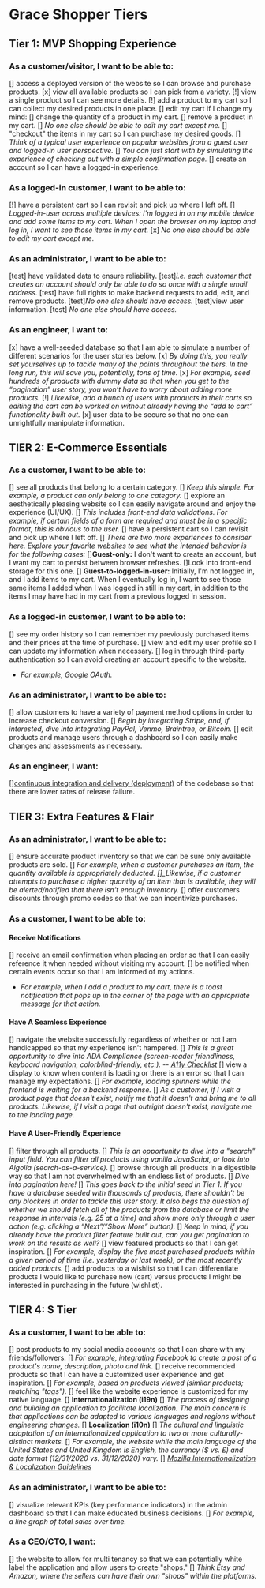 # Grace Shopper Tiers

## Tier 1: MVP Shopping Experience

### As a customer/visitor, I want to be able to:

[] access a deployed version of the website so I can browse and purchase products.
[x] view all available products so I can pick from a variety.
[!] view a single product so I can see more details.
[!] add a product to my cart so I can collect my desired products in one place.
[] edit my cart if I change my mind:
[] change the quantity of a product in my cart.
[] remove a product in my cart.
[] _No one else should be able to edit my cart except me._
[] "checkout" the items in my cart so I can purchase my desired goods.
[] _Think of a typical user experience on popular websites from a guest user and logged-in user perspective._
[] _You can just start with by simulating the experience of checking out with a simple confirmation page._
[] create an account so I can have a logged-in experience.

### As a logged-in customer, I want to be able to:

[!] have a persistent cart so I can revisit and pick up where I left off.
[] _Logged-in-user across multiple devices: I'm logged in on my mobile device and add some items to my cart. When I open the browser on my laptop and log in, I want to see those items in my cart._
[x] _No one else should be able to edit my cart except me._

### As an administrator, I want to be able to:

[test] have validated data to ensure reliability.
[test]_i.e. each customer that creates an account should only be able to do so once with a single email address._
[test] have full rights to make backend requests to add, edit, and remove products.
[test]_No one else should have access._
[test]view user information.
[test] _No one else should have access._

### As an engineer, I want to:

[x] have a well-seeded database so that I am able to simulate a number of different scenarios for the user stories below.
[x] _By doing this, you really set yourselves up to tackle many of the points throughout the tiers. In the long run, this will save you, potentially, tons of time._
[x] _For example, seed hundreds of products with dummy data so that when you get to the “pagination” user story, you won’t have to worry about adding more products._
[!] _Likewise, add a bunch of users with products in their carts so editing the cart can be worked on without already having the “add to cart” functionality built out._
[x] user data to be secure so that no one can unrightfully manipulate information.

## TIER 2: E-Commerce Essentials

### As a customer, I want to be able to:

[] see all products that belong to a certain category.
[] _Keep this simple. For example, a product can only belong to one category._
[] explore an aesthetically pleasing website so I can easily navigate around and enjoy the experience (UI/UX).
[] _This includes front-end data validations. For example, if certain fields of a form are required and must be in a specific format, this is obvious to the user._
[] have a persistent cart so I can revisit and pick up where I left off.
[] _There are two more experiences to consider here. Explore your favorite websites to see what the intended behavior is for the following cases:_
[]**Guest-only:** I don't want to create an account, but I want my cart to persist between browser refreshes.
[]Look into front-end storage for this one.
[] **Guest-to-logged-in-user:** Initially, I'm not logged in, and I add items to my cart. When I eventually log in, I want to see those same items I added when I was logged in still in my cart, in addition to the items I may have had in my cart from a previous logged in session.

### As a logged-in customer, I want to be able to:

[] see my order history so I can remember my previously purchased items and their prices at the time of purchase.
[] view and edit my user profile so I can update my information when necessary.
[] log in through third-party authentication so I can avoid creating an account specific to the website.

* _For example, Google OAuth._

### As an administrator, I want to be able to:

[] allow customers to have a variety of payment method options in order to increase checkout conversion.
[] _Begin by integrating Stripe, and, if interested, dive into integrating PayPal, Venmo, Braintree, or Bitcoin._
[] edit products and manage users through a dashboard so I can easily make changes and assessments as necessary.

### As an engineer, I want:

[][continuous integration and delivery (deployment)](https://www.atlassian.com/continuous-delivery/continuous-integration) of the codebase so that there are lower rates of release failure.

</details>

## TIER 3: Extra Features & Flair

### As an administrator, I want to be able to:

[] ensure accurate product inventory so that we can be sure only available products are sold.
[] _For example, when a customer purchases an item, the quantity available is appropriately deducted.
[]\_Likewise, if a customer attempts to purchase a higher quantity of an item that is available, they will be alerted/notified that there isn't enough inventory._
[] offer customers discounts through promo codes so that we can incentivize purchases.

### As a customer, I want to be able to:

#### Receive Notifications

[] receive an email confirmation when placing an order so that I can easily reference it when needed without visiting my account.
[] be notified when certain events occur so that I am informed of my actions.

* _For example, when I add a product to my cart, there is a toast notification that pops up in the corner of the page with an appropriate message for that action._

#### Have A Seamless Experience

[] navigate the website successfully regardless of whether or not I am handicapped so that my experience isn't hampered.
[] _This is a great opportunity to dive into ADA Compliance (screen-reader friendliness, keyboard navigation, colorblind-friendly, etc.)._
-- _[A11y Checklist](https://a11yproject.com/checklist)_
[] view a display to know when content is loading or there is an error so that I can manage my expectations.
[] _For example, loading spinners while the frontend is waiting for a backend response._
[] _As a customer, if I visit a product page that doesn't exist, notify me that it doesn't and bring me to all products. Likewise, if I visit a page that outright doesn't exist, navigate me to the landing page._

#### Have A User-Friendly Experience

[] filter through all products.
[] _This is an opportunity to dive into a "search" input field. You can filter all products using vanilla JavaScript, or look into Algolia (search-as-a-service)._
[] browse through all products in a digestible way so that I am not overwhelmed with an endless list of products.
[] _Dive into pagination here!_
[] _This goes back to the initial seed in Tier 1. If you have a database seeded with thousands of products, there shouldn't be any blockers in order to tackle this user story. It also begs the question of whether we should fetch all of the products from the database or limit the response in intervals (e.g. 25 at a time) and show more only through a user action (e.g. clicking a “Next”/”Show More” button)._
[] _Keep in mind, if you already have the product filter feature built out, can you get pagination to work on the results as well?_
[] view featured products so that I can get inspiration.
[] _For example, display the five most purchased products within a given period of time (i.e. yesterday or last week), or the most recently added products._
[] add products to a wishlist so that I can differentiate products I would like to purchase now (cart) versus products I might be interested in purchasing in the future (wishlist).

</details>

## TIER 4: S Tier

### As a customer, I want to be able to:

[] post products to my social media accounts so that I can share with my friends/followers.
[] _For example, integrating Facebook to create a post of a product's name, description, photo and link._
[] receive recommended products so that I can have a customized user experience and get inspiration.
[] _For example, based on products viewed (similar products; matching "tags")._
[] feel like the website experience is customized for my native language.
[] **Internationalization (i19n)**
[] _The process of designing and building an application to facilitate localization. The main concern is that applications can be adapted to various languages and regions without engineering changes._
[] **Localization (i10n)**
[] _The cultural and linguistic adaptation of an internationalized application to two or more culturally-distinct markets._
[] _For example, the website while the main language of the United States and United Kingdom is English, the currency (\$ vs. £) and date format (12/31/2020 vs. 31/12/2020) vary._
[] _[Mozilla Internationalization & Localization Guidelines](https://www-archive.mozilla.org/docs/reflist/i18n/)_

### As an administrator, I want to be able to:

[] visualize relevant KPIs (key performance indicators) in the admin dashboard so that I can make educated business decisions.
[] _For example, a line graph of total sales over time._

### As a CEO/CTO, I want:

[] the website to allow for multi tenancy so that we can potentially white label the application and allow users to create "shops."
[] _Think Etsy and Amazon, where the sellers can have their own "shops" within the platforms._

</details>
